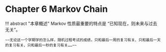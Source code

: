 # Chapter 6 Markov Chain

!!! abstract "本章概述"
    Markov 性质最重要的特点是 “已知现在，则未来与过去无关”。

    ~~无论这一个学期学的怎么样，随机过程考试的成绩，只和最后一周的复习有关、只和最后一天的复习有关、只和最后一秒的复习有关……~~
